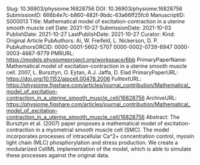 Slug: 10.36903/physiome.16828756
DOI: 10.36903/physiome.16828756
SubmissionID: 666b4e7c-b860-482f-9bdc-63a66ff25fc6
ManuscriptID: S000013
Title: Mathematical model of excitation-contraction in a uterine smooth muscle cell
Date: 2021-10-27
SubmissionDate: 2021-10-03
PublishDate: 2021-10-27
LastPublishDate: 2021-10-27
Curator:
Kind: Original Article
PubAuthors: Ai, W.
    Freifeld, L.
    Nickerson, D. P.
PubAuthorsORCID: 0000-0001-5602-5707
    0000-0002-0739-6947
    0000-0003-4667-9779
PMRURL: https://models.physiomeproject.org/workspace/6bb
PrimaryPaperName: Mathematical model of excitation-contraction in a uterine smooth muscle cell. 2007, L. Bursztyn, O. Eytan, A.J. Jaffa, D. Elad
PrimaryPaperURL: https://doi.org/10.1152/ajpcell.00478.2006
FulltextURL: https://physiome.figshare.com/articles/journal_contribution/Mathematical_model_of_excitation-contraction_in_a_uterine_smooth_muscle_cell/16828756
ArchiveURL: https://physiome.figshare.com/articles/journal_contribution/Mathematical_model_of_excitation-contraction_in_a_uterine_smooth_muscle_cell/16828756
Abstract: The Bursztyn et al. (2007) paper proposes a mathematical model of excitation-contraction in a myometrial smooth muscle cell (SMC). The model incorporates processes of intracellular Ca^2+ concentration control, myosin light chain (MLC) phosphorylation and stress production. We create a modularized CellML implementation of the model, which is able to simulate these processes against the original data.